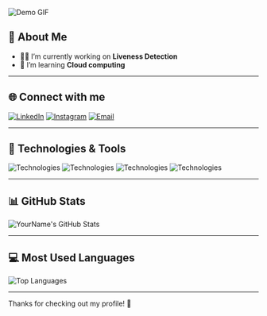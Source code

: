 ![Demo GIF](https://i0.wp.com/64.media.tumblr.com/4fe5afbe5d56be6921c1354b3d29edcb/tumblr_ple68favqO1ufq8wko1_1280.gifv)


## 🚀 About Me

- 👨‍💻 I’m currently working on **Liveness Detection**
- 🌱 I’m learning **Cloud computing**


---


## 🌐 Connect with me

[![LinkedIn](https://img.shields.io/badge/LinkedIn-Connect-blue?style=for-the-badge&logo=linkedin&logoColor=blue)](https://www.linkedin.com/in/mahadikanafizluqman)
[![Instagram](https://img.shields.io/badge/Instagram-Follow-blue?style=for-the-badge&logo=instagram)](https://www.instagram.com/mahadika_nl)
[![Email](https://img.shields.io/badge/Email-Contact-blue?style=for-the-badge&logo=gmail)](mailto:mahadikanafiz86@gmail.com)

--- 

## 🔧 Technologies & Tools

![Technologies](https://img.shields.io/badge/Frontend-HTML,_CSS-blue?style=for-the-badge) ![Technologies](https://img.shields.io/badge/Backend-Python-green?style=for-the-badge)  ![Technologies](https://img.shields.io/badge/Database-MySQL-orange?style=for-the-badge)  ![Technologies](https://img.shields.io/badge/Tools-Git,_Docker-red?style=for-the-badge)

---

## 📊 GitHub Stats

![YourName's GitHub Stats](https://github-readme-stats.vercel.app/api?username=Nfx1z&show_icons=true&count_private=true&theme=radical)  <!-- Change 'yourusername' to your actual GitHub username -->

---

## 💻 Most Used Languages

![Top Languages](https://github-readme-stats.vercel.app/api/top-langs/?username=Nfx1z&langs_count=10&layout=compact&theme=radical)

---

Thanks for checking out my profile! 🌟
